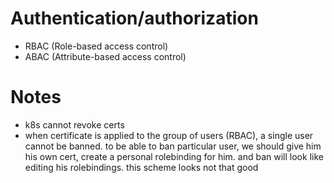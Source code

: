 # Authentication/authorization

- RBAC (Role-based access control)
- ABAC (Attribute-based access control)

# Notes

- k8s cannot revoke certs
- when certificate is applied to the group of users (RBAC), a single user cannot be banned. to be able to ban particular user,
we should give him his own cert, create a personal rolebinding for him. and ban will look like editing his rolebindings.
this scheme looks not that good
